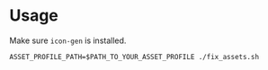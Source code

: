 # Usage

Make sure `icon-gen` is installed.

```
ASSET_PROFILE_PATH=$PATH_TO_YOUR_ASSET_PROFILE ./fix_assets.sh
```
